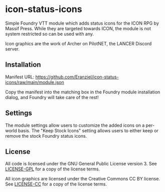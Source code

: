 # icon-status-icons
Simple Foundry VTT module which adds status icons for the ICON RPG by Massif Press. While they are targeted towards ICON, the module is not system restricted so can be used with any.

Icon graphics are the work of Archer on PilotNET, the LANCER Discord server.

## Installation
Manifest URL: https://github.com/Eranziel/icon-status-icons/raw/main/module.json

Copy the manifest into the matching box in the Foundry module installation dialog, and Foundry will take care of the rest!

## Settings
The module settings allow users to customize the added icons on a per-world basis. The "Keep Stock Icons" setting allows users to either keep or remove the stock Foundry status icons.

## License
All code is licensed under the GNU General Public License version 3. See [LICENSE-GPL](LICENSE-GPL) for a copy of the license terms.

All icon graphics are licensed under the Creative Commons CC BY license. See [LICENSE-CC](LICENSE-CC) for a copy of the license terms.
